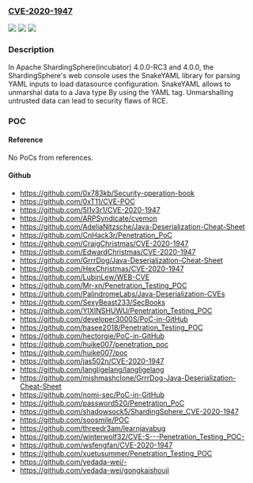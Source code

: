 ### [CVE-2020-1947](https://cve.mitre.org/cgi-bin/cvename.cgi?name=CVE-2020-1947)
![](https://img.shields.io/static/v1?label=Product&message=Apache%20ShardingSphere(incubator)&color=blue)
![](https://img.shields.io/static/v1?label=Version&message=n%2Fa&color=blue)
![](https://img.shields.io/static/v1?label=Vulnerability&message=Remote%20Code%20Execution&color=brighgreen)

### Description

In Apache ShardingSphere(incubator) 4.0.0-RC3 and 4.0.0, the ShardingSphere's web console uses the SnakeYAML library for parsing YAML inputs to load datasource configuration. SnakeYAML allows to unmarshal data to a Java type By using the YAML tag. Unmarshalling untrusted data can lead to security flaws of RCE.

### POC

#### Reference
No PoCs from references.

#### Github
- https://github.com/0x783kb/Security-operation-book
- https://github.com/0xT11/CVE-POC
- https://github.com/5l1v3r1/CVE-2020-1947
- https://github.com/ARPSyndicate/cvemon
- https://github.com/AdeliaNitzsche/Java-Deserialization-Cheat-Sheet
- https://github.com/CnHack3r/Penetration_PoC
- https://github.com/CraigChristmas/CVE-2020-1947
- https://github.com/EdwardChristmas/CVE-2020-1947
- https://github.com/GrrrDog/Java-Deserialization-Cheat-Sheet
- https://github.com/HexChristmas/CVE-2020-1947
- https://github.com/LubinLew/WEB-CVE
- https://github.com/Mr-xn/Penetration_Testing_POC
- https://github.com/PalindromeLabs/Java-Deserialization-CVEs
- https://github.com/SexyBeast233/SecBooks
- https://github.com/YIXINSHUWU/Penetration_Testing_POC
- https://github.com/developer3000S/PoC-in-GitHub
- https://github.com/hasee2018/Penetration_Testing_POC
- https://github.com/hectorgie/PoC-in-GitHub
- https://github.com/huike007/penetration_poc
- https://github.com/huike007/poc
- https://github.com/jas502n/CVE-2020-1947
- https://github.com/langligelang/langligelang
- https://github.com/mishmashclone/GrrrDog-Java-Deserialization-Cheat-Sheet
- https://github.com/nomi-sec/PoC-in-GitHub
- https://github.com/password520/Penetration_PoC
- https://github.com/shadowsock5/ShardingSphere_CVE-2020-1947
- https://github.com/soosmile/POC
- https://github.com/threedr3am/learnjavabug
- https://github.com/winterwolf32/CVE-S---Penetration_Testing_POC-
- https://github.com/wsfengfan/CVE-2020-1947
- https://github.com/xuetusummer/Penetration_Testing_POC
- https://github.com/yedada-wei/-
- https://github.com/yedada-wei/gongkaishouji

